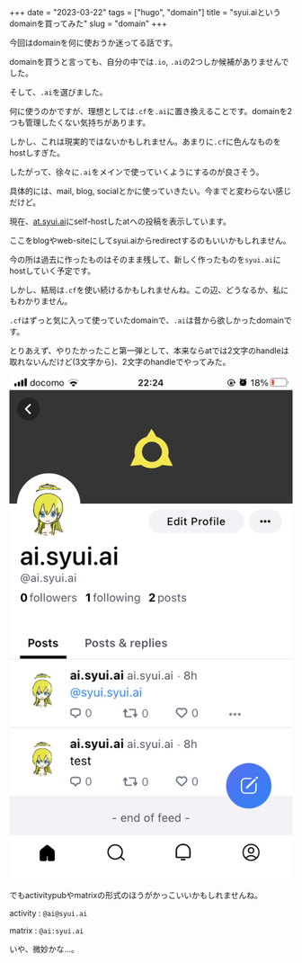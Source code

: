 +++
date = "2023-03-22"
tags = ["hugo", "domain"]
title = "syui.aiというdomainを買ってみた"
slug = "domain"
+++

今回はdomainを何に使おうか迷ってる話です。

domainを買うと言っても、自分の中では`.io`, `.ai`の2つしか候補がありませんでした。

そして、`.ai`を選びました。

何に使うのかですが、理想としては`.cf`を`.ai`に置き換えることです。domainを2つも管理したくない気持ちがあります。

しかし、これは現実的ではないかもしれません。あまりに`.cf`に色んなものをhostしすぎた。

したがって、徐々に`.ai`をメインで使っていくようにするのが良さそう。

具体的には、mail, blog, socialとかに使っていきたい。今までと変わらない感じだけど。

現在、[at.syui.ai](https://at.syui.ai)にself-hostしたatへの投稿を表示しています。

ここをblogやweb-siteにしてsyui.aiからredirectするのもいいかもしれません。

今の所は過去に作ったものはそのまま残して、新しく作ったものを`syui.ai`にhostしていく予定です。

しかし、結局は`.cf`を使い続けるかもしれませんね。この辺、どうなるか、私にもわかりません。

`.cf`はずっと気に入って使っていたdomainで、`.ai`は昔から欲しかったdomainです。

とりあえず、やりたかったこと第一弾として、本来ならatでは2文字のhandleは取れないんだけど(3文字から)、2文字のhandleでやってみた。

![](https://raw.githubusercontent.com/syui/img/master/other/bluesky_20230321_0002.png)

でもactivitypubやmatrixの形式のほうがかっこいいかもしれませんね。

activity : `@ai@syui.ai`

matrix : `@ai:syui.ai`

いや、微妙かな...。

